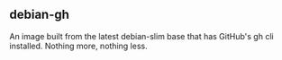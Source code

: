 ## debian-gh

An image built from the latest debian-slim base that has GitHub's gh cli installed. Nothing more, nothing less.